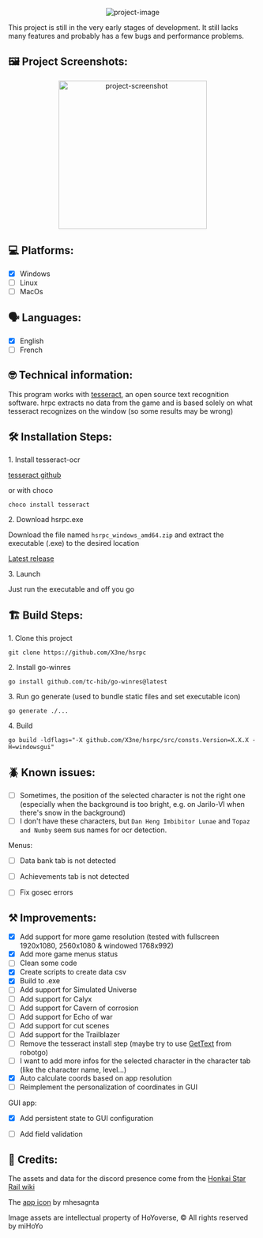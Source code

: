 <p align="center"><img src="https://socialify.git.ci/X3ne/hsrpc/image?description=1&font=Inter&language=1&logo=https%3A%2F%2Fgithub.com%2FX3ne%2Fhsrpc%2Fblob%2Fmain%2Fassets%2Ficon.png%3Fraw%3Dtrue&name=1&owner=1&stargazers=1&theme=Auto" alt="project-image"></p>

<p id="description">This project is still in the very early stages of development. It still lacks many features and probably has a few bugs and performance problems.</p>

<h2>🖼️ Project Screenshots:</h2>

<div align="center">
  <img src="https://cdn.discordapp.com/attachments/568052462716583948/1208268522627670046/CaXsVbp.png?ex=65e2aac0&is=65d035c0&hm=fcddb9f18578452c0a036b4e231bcf2315f1f0a475c7dd2f10db92c72c432c98&" alt="project-screenshot" width="300"/>
</div>

<h2>💻 Platforms:</h2>

- [x] Windows
- [ ] Linux
- [ ] MacOs

<h2>🗣️ Languages:</h2>

- [x] English
- [ ] French

<h2>🤓 Technical information:</h2>

This program works with [tesseract](https://github.com/tesseract-ocr/tesseract), an open source text recognition software. hrpc extracts no data from the game and is based solely on what tesseract recognizes on the window (so some results may be wrong)

<h2>🛠️ Installation Steps:</h2>

<p>1. Install tesseract-ocr</p>

[tesseract github](https://github.com/tesseract-ocr/tesseract?tab=readme-ov-file#installing-tesseract)

or with choco

```
choco install tesseract
```

<p>2. Download hsrpc.exe</p>

Download the file named `hsrpc_windows_amd64.zip` and extract the executable (.exe) to the desired location

[Latest release](https://github.com/X3ne/hsrpc/releases/latest)

<p>3. Launch</p>

Just run the executable and off you go

<h2>🏗️ Build Steps:</h2>

<p>1. Clone this project</p>

```
git clone https://github.com/X3ne/hsrpc
```

<p>2. Install go-winres</p>

```
go install github.com/tc-hib/go-winres@latest
```

<p>3. Run go generate (used to bundle static files and set executable icon)</p>

```
go generate ./...
```

<p>4. Build</p>

```
go build -ldflags="-X github.com/X3ne/hsrpc/src/consts.Version=X.X.X -H=windowsgui"
```

<h2>🪲 Known issues:</h2>

- [ ] Sometimes, the position of the selected character is not the right one (especially when the background is too bright, e.g. on Jarilo-VI when there's snow in the background)
- [ ] I don't have these characters, but `Dan Heng Imbibitor Lunae` and `Topaz and Numby` seem sus names for ocr detection.

Menus:
- [ ] Data bank tab is not detected
- [ ] Achievements tab is not detected

- [ ] Fix gosec errors

<h2>⚒️ Improvements:</h2>

- [x] Add support for more game resolution (tested with fullscreen 1920x1080, 2560x1080 & windowed 1768x992)
- [x] Add more game menus status
- [ ] Clean some code
- [x] Create scripts to create data csv
- [x] Build to .exe
- [ ] Add support for Simulated Universe
- [ ] Add support for Calyx
- [ ] Add support for Cavern of corrosion
- [ ] Add support for Echo of war
- [ ] Add support for cut scenes
- [ ] Add support for the Trailblazer
- [ ] Remove the tesseract install step (maybe try to use [GetText](https://pkg.go.dev/github.com/go-vgo/robotgo#GetText) from robotgo)
- [ ] I want to add more infos for the selected character in the character tab (like the character name, level...)
- [x] Auto calculate coords based on app resolution
- [ ] Reimplement the personalization of coordinates in GUI

GUI app:
- [x] Add persistent state to GUI configuration
- [ ] Add field validation


<h2>🎨 Credits:</h2>

The assets and data for the discord presence come from the [Honkai Star Rail wiki](https://honkai-star-rail.fandom.com/wiki/Honkai:_Star_Rail_Wiki)

The [app icon](https://www.deviantart.com/mhesagnta/art/Chibi-Silver-Wolf-Honkai-StarRail-Render-965316702) by mhesagnta

Image assets are intellectual property of HoYoverse, © All rights reserved by miHoYo
